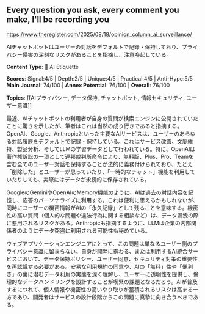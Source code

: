 ## Every question you ask, every comment you make, I'll be recording you

https://www.theregister.com/2025/08/18/opinion_column_ai_surveillance/

AIチャットボットはユーザーの対話をデフォルトで記録・保持しており、プライバシー侵害の深刻なリスクがあることを指摘し、注意喚起している。

**Content Type**: 🤝 AI Etiquette

**Scores**: Signal:4/5 | Depth:2/5 | Unique:4/5 | Practical:4/5 | Anti-Hype:5/5
**Main Journal**: 74/100 | **Annex Potential**: 76/100 | **Overall**: 76/100

**Topics**: [[AIプライバシー, データ保持, チャットボット, 情報セキュリティ, ユーザー意識]]

最近、AIチャットボットの利用者が自身の質問が検索エンジンに公開されていたことに驚きを示したが、筆者はこれは当然の成り行きであると指摘する。OpenAI、Google、Anthropicといった主要なAIサービスは、ユーザーのあらゆる対話履歴をデフォルトで記録・保持している。これはサービス改善、文脈維持、製品分析、そしてLLMの学習データとして行われている。特に、OpenAIは著作権訴訟の一環として連邦裁判所命令により、無料版、Plus、Pro、Teamを含む全てのユーザー対話を保持することが法的に義務付けられており、たとえ「削除した」とユーザーが思っていたり、「一時的なチャット」機能を利用していたりしても、実際にはデータが永続的に保存されている。

GoogleのGeminiやOpenAIのMemory機能のように、AIは過去の対話内容を記憶し、応答のパーソナライズに利用する。これは便利に思えるかもしれないが、同時にユーザーの機密情報がAIの「永久記録」として残ることを意味する。機密性の高い質問（個人的な問題や違法行為に関する相談など）は、データ漏洩の際に悪用されるリスクがある。Anthropicも指摘するように、LLMは企業の内部関係者のようにデータ窃盗に利用される可能性も秘めている。

ウェブアプリケーションエンジニアにとって、この問題は単なるユーザー側のプライバシー意識に留まらない。自身が開発に携わる、または利用するAI統合サービスにおいて、データ保持ポリシー、ユーザー同意、セキュリティ対策の重要性を再認識する必要がある。安易な利用規約の同意や、AIの「無料」性や「便利さ」の裏に潜むデータ利用の実態を深く理解し、ユーザーに透明性を提供し、倫理的なデータハンドリングを設計することが喫緊の課題となるだろう。AIが普及するにつれて、個人情報や機密性の高いやり取りが蓄積されるリスクは高まる一方であり、開発者はサービスの設計段階からこの問題に真摯に向き合うべきである。